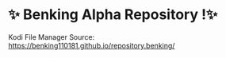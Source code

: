 # ✨ Benking Alpha Repository !✨ 

Kodi File Manager Source:
https://benking110181.github.io/repository.benking/